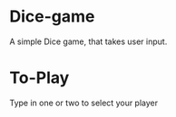 # Dice-game

A simple Dice game, that takes user input.

# To-Play
Type in one or two to select your player 
